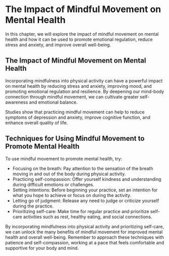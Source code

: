 The Impact of Mindful Movement on Mental Health
==============================================================================================

In this chapter, we will explore the impact of mindful movement on mental health and how it can be used to promote emotional regulation, reduce stress and anxiety, and improve overall well-being.

The Impact of Mindful Movement on Mental Health
-----------------------------------------------

Incorporating mindfulness into physical activity can have a powerful impact on mental health by reducing stress and anxiety, improving mood, and promoting emotional regulation and resilience. By deepening our mind-body connection through mindful movement, we can cultivate greater self-awareness and emotional balance.

Studies show that practicing mindful movement can help to reduce symptoms of depression and anxiety, improve cognitive function, and enhance overall quality of life.

Techniques for Using Mindful Movement to Promote Mental Health
--------------------------------------------------------------

To use mindful movement to promote mental health, try:

* Focusing on the breath: Pay attention to the sensation of the breath moving in and out of the body during physical activity.
* Practicing self-compassion: Offer yourself kindness and understanding during difficult emotions or challenges.
* Setting intentions: Before beginning your practice, set an intention for what you hope to achieve or focus on during the activity.
* Letting go of judgment: Release any need to judge or criticize yourself during the practice.
* Prioritizing self-care: Make time for regular practice and prioritize self-care activities such as rest, healthy eating, and social connections.

By incorporating mindfulness into physical activity and prioritizing self-care, we can unlock the many benefits of mindful movement for improved mental health and overall well-being. Remember to approach these techniques with patience and self-compassion, working at a pace that feels comfortable and supportive for your body and mind.
